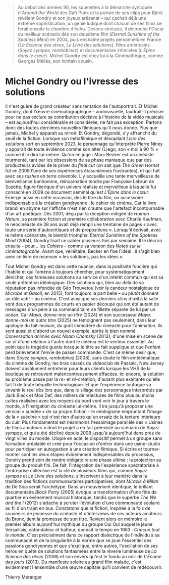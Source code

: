 > Au début des années 90, les squelettes à la démarche syncopée d'_Around the World_ des Daft Punk et la poésie de ses clips pour Björk révèlent Gondry et son joyeux artisanat – qui cachait déjà une extrême sophistication, un génie ludique dont chacun de ses films se ferait ensuite la chambre d'écho. Devenu cinéaste, il décroche l'Oscar du meilleur scénario dès son deuxième film (_Eternal Sunshine of the Spotless Mind_) en 2004, puis enchaîne projets personnels en France (_La Science des rêves_, _Le Livre des solutions_), films américains (_Soyez sympas, rembobinez_) et documentaires intimistes (_L'Épine dans le cœur_). Michel Gondry est chez lui à la Cinémathèque, comme Georges Méliès, son lointain cousin.

# Michel Gondry ou l'ivresse des solutions

Il n'est guère de grand créateur sans tentation de l'autoportrait. Et Michel Gondry, dont l'œuvre cinématographique – audiovisuelle, faudrait-il préciser pour ne pas exclure sa contribution décisive à l'histoire de la vidéo musicale – est aujourd'hui considérable et considérée, ne fait pas exception. Partons donc des toutes dernières nouvelles filmiques qu'il nous donne. Plus que jamais, Michel y apparaît au miroir. Et Gondry, dégondé, s'y affranchit du seuil de la fiction. Lorsque son métafilmique et désopilant _Livre des solutions_ sort en septembre 2023, le personnage qu'interprète Pierre Niney y apparaît de toute évidence comme son alter (L)ego, son « moi à 90 % » comme il le dira lui-même. Qu'on en juge : Marc Becker est un cinéaste tourmenté, tant par les obsessions de sa phase maniaque que par des producteurs avides de le priver du _final cut_ (on sait que _The Green Hornet_ fut en 2009 l'une de ses expériences étasuniennes frustrantes), et qui fuit avec ses _rushes_ en terre cévenole. L'y accueille une tante merveilleuse de bienveillance bonhomme, réincarnation tendre par Françoise Lebrun de Suzette, figure féerique d'un univers réaliste et merveilleux à laquelle fut consacré en 2009 ce document séminal qu'est _L'Épine dans le cœur_. Émerge aussi en cette occasion, dès le titre du film, un accessoire indispensable à la création gondryenne : le cahier de cinéma. Car le livre brandi en abyme sur l'affiche n'est rien d'autre que l'artefact incontournable d'un art poétique. Dès 2001, déçu par la réception mitigée de _Human Nature_, sa première fiction et première collaboration avec Charlie Kaufman, le néocinéaste de 38 ans avait déjà rempli une trentaine de pages « avec toute une série d'autocritiques et de propositions ». Lorsqu'il écrivait, avec le même scénariste, le bientôt triomphal _Eternal Sunshine of the Spotless Mind_ (2004), Gondry lisait ce cahier plusieurs fois par semaine. Il le décrira ensuite – pour... les _Cahiers_ – comme sa version des _Notes sur le cinématographe_. Avant que, velléitaire, Becker en fixe l'idéal : il s'agit bien avec ce livre de recenser « les solutions, pas les idées ».

Tout Michel Gondry est dans cette nuance, dans la positivité foncière qui l'habite et qui l'amène à toujours chercher, pour systématiquement dénicher, ces fameuses solutions au service d'un intérêt commun qui est sa seule prétention idéologique. Des solutions qui, bien au-delà de sa réputation pas infondée de Géo Trouvetou (voir la candeur nostalgique de _Microbe et Gasoil_, en 2015), font toujours la part belle – ou plutôt donnent un rôle actif – au cinéma. C'est ainsi que ses derniers clins d'œil à la salle sont deux programmes de courts en papier découpé qui ont été autant de messages d'un père à sa commanditaire de fillette séparée de lui par un océan. Car _Maya, donne-moi un titre_ (2024) et son successeur _Maya, donne-moi un autre titre_ (2025) ne témoignent pas seulement, dans leur apologie du fait-maison, du goût immodéré du cinéaste pour l'animation. Ils sont aussi et d'abord un nouvel exemple, après le bien nommé _Conversation animée avec Noam Chomsky_ (2013), d'une mise en scène de soi _et_ d'une relation à l'autre dont le cinéma est le vecteur essentiel. Au point que la tragédie guette lorsque le titre se fait supplique et que l'enfant perd brièvement l'envie de passer commande. C'est ce même désir que, dans _Soyez sympas, rembobinez_ (2008), sans doute le film emblématique du cinéma de Gondry, les bras cassés du vidéoclub de Passaic, New Jersey doivent absolument entretenir pour leurs clients lorsque les VHS de la boutique se retrouvent malencontreusement effacées. Ici encore, la solution au problème passe par la _re_- et _ré_-création, d'autant plus exaltante qu'elle fait fi de toute béquille technologique. Et que l'expérience loufoque va envahir le réel dès lors que, dans le sillage des personnages interprétés par Jack Black et Mos Def, des milliers de relectures de films plus ou moins cultes réalisées avec les moyens du bord vont voir le jour à travers le monde, à l'instigation du cinéaste lui-même. Il ira jusqu'à proposer une version « suédée » de sa propre fiction – le néologisme empruntant l'image de la « suédine » qui n'est rien d'autre qu'un ersatz de la texture intérieure du cuir. Plus fondamental est néanmoins l'essaimage parallèle des « Usines de films amateurs » dont le projet a en fait préexisté au scénario de _Soyez sympas_, et qui a été décliné depuis 2008 jusqu'à aujourd'hui dans près de vingt villes du monde. Utopie en acte, le dispositif permet à un groupe sans formation préalable et créé pour l'occasion d'entrer dans une usine-studio pour participer en autogestion à une création filmique. Si écrire et tourner-monter sont les deux étapes évidemment indispensables du processus, Gondry prend soin de rendre obligatoire une phase ultime : la projection au groupe du produit fini. De fait, l'intégration de l'expérience spectatoriale à l'entreprise collective est la clé de plusieurs films qui, comme _Soyez sympas_ et _Le Livre des solutions_, s'inscrivent à leur manière dans la tradition des fictions communautaires participatives, dont _Miracle à Milan_ de De Sica serait l'archétype. Dans un mouvement identique, le brillant documentaire _Block Party_ (2005) évoque la transformation d'une fête de quartier en événement musical historique, tandis que le superbe _The We and the I_ (2012) s'attache à scruter l'évolution d'une communauté scolaire au fil d'un trajet en bus. Constatons que la fiction, inspirée à la fois de souvenirs de jeunesse du cinéaste et d'interviews de ses acteurs amateurs du Bronx, tient la promesse de son titre. Revient alors en mémoire le premier album aujourd'hui mythique du groupe Oui Oui auquel le jeune Versaillais, cofondateur et batteur, donnait le tempo en 1983 : _Chacun tout le monde_. C'est précisément dans ce rapport dialectique de l'individu à sa communauté et de la singularité à la norme que se joue l'essentiel des passions gondryennes et que s'explique, entre autres, l'oscillation de ses héros en quête de solutions fantasmées entre la rêverie lumineuse de _La Science des rêves_ (2006) et son envers qu'est le fondu au noir de _L'Écume des jours_ (2013). Du manifeste solaire au grand film malade, c'est évidemment l'ensemble d'une œuvre capitale qu'il convient de redécouvrir.

<div class="author">Thierry Méranger</div>
